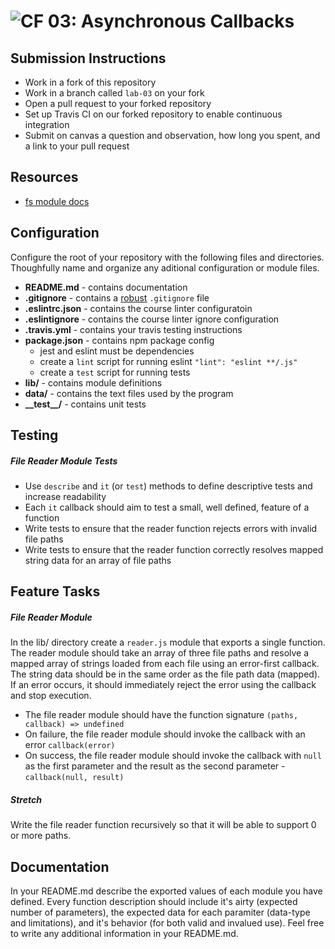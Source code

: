 ![CF](https://camo.githubusercontent.com/70edab54bba80edb7493cad3135e9606781cbb6b/687474703a2f2f692e696d6775722e636f6d2f377635415363382e706e67) 03: Asynchronous Callbacks
===

## Submission Instructions
* Work in a fork of this repository
* Work in a branch called `lab-03` on your fork
* Open a pull request to your forked repository
* Set up Travis CI on our forked repository to enable continuous integration
* Submit on canvas a question and observation, how long you spent, and a link to your pull request

## Resources
* [fs module docs](https://nodejs.org/api/fs.html)

## Configuration
Configure the root of your repository with the following files and directories. Thoughfully name and organize any aditional configuration or module files.
* **README.md** - contains documentation
* **.gitignore** - contains a [robust](http://gitignore.io) `.gitignore` file
* **.eslintrc.json** - contains the course linter configuratoin
* **.eslintignore** - contains the course linter ignore configuration
* **.travis.yml** - contains your travis testing instructions
* **package.json** - contains npm package config 
  * jest and eslint must be dependencies
  * create a `lint` script for running eslint `"lint": "eslint **/.js"`
  * create a `test` script for running tests
* **lib/** - contains module definitions
* **data/** - contains the text files used by the program
* **\_\_test\_\_/** - contains unit tests

## Testing
##### File Reader Module Tests
* Use `describe` and `it` (or `test`) methods to define descriptive tests and increase readability
* Each `it` callback should aim to test a small, well defined, feature of a function
* Write tests to ensure that the reader function rejects errors with invalid file paths
* Write tests to ensure that the reader function correctly resolves mapped string data for an array of file paths

## Feature Tasks
##### File Reader Module
In the lib/ directory create a `reader.js` module that exports a single function. The reader module should take an array of three file paths and resolve a mapped array of strings loaded from each file using an error-first callback. The string data should be in the same order as the file path data (mapped). If an error occurs, it should immediately reject the error using the callback and stop execution.

* The file reader module should have the function signature `(paths, callback) => undefined`
* On failure, the file reader module should invoke the callback with an error `callback(error)`
* On success, the file reader module should invoke the callback with `null` as the first parameter and the result as the second parameter - `callback(null, result)`

##### Stretch
Write the file reader function recursively so that it will be able to support 0 or more paths.

##  Documentation
In your README.md describe the exported values of each module you have defined. Every function description should include it's airty (expected number of parameters), the expected data for each paramiter (data-type and limitations), and it's behavior (for both valid and invalued use). Feel free to write any additional information in your README.md.
